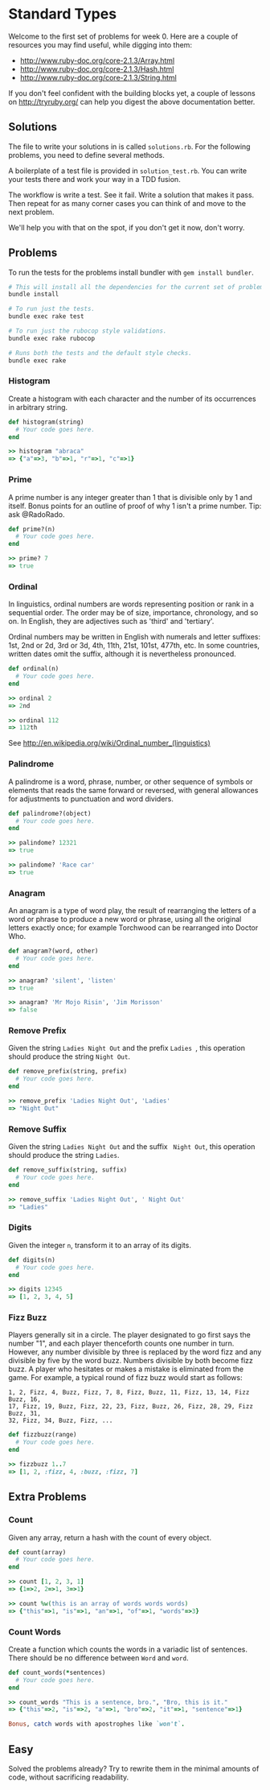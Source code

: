 # Standard Types

Welcome to the first set of problems for week 0. Here are a couple of resources
you may find useful, while digging into them:

* http://www.ruby-doc.org/core-2.1.3/Array.html
* http://www.ruby-doc.org/core-2.1.3/Hash.html
* http://www.ruby-doc.org/core-2.1.3/String.html

If you don't feel confident with the building blocks yet, a couple of lessons
on http://tryruby.org/ can help you digest the above documentation better.

## Solutions

The file to write your solutions in is called `solutions.rb`. For the following
problems, you need to define several methods.

A boilerplate of a test file is provided in `solution_test.rb`. You can write
your tests there and work your way in a TDD fusion.

The workflow is write a test. See it fail. Write a solution that makes it pass.
Then repeat for as many corner cases you can think of and move to the next
problem.

We'll help you with that on the spot, if you don't get it now, don't worry.

## Problems

To run the tests for the problems install bundler with `gem install bundler`.

```bash
# This will install all the dependencies for the current set of problems.
bundle install

# To run just the tests.
bundle exec rake test

# To run just the rubocop style validations.
bundle exec rake rubocop

# Runs both the tests and the default style checks.
bundle exec rake
```

### Histogram

Create a histogram with each character and the number of its occurrences in
arbitrary string.

```ruby
def histogram(string)
  # Your code goes here.
end

>> histogram "abraca"
=> {"a"=>3, "b"=>1, "r"=>1, "c"=>1}
```

### Prime

A prime number is any integer greater than 1 that is divisible only by 1 and
itself. Bonus points for an outline of proof of why 1 isn't a prime number.
Tip: ask @RadoRado.

```ruby
def prime?(n)
  # Your code goes here.
end

>> prime? 7
=> true
```

### Ordinal

In linguistics, ordinal numbers are words representing position or rank in a
sequential order. The order may be of size, importance, chronology, and so on.
In English, they are adjectives such as 'third' and 'tertiary'.

Ordinal numbers may be written in English with numerals and letter suffixes:
1st, 2nd or 2d, 3rd or 3d, 4th, 11th, 21st, 101st, 477th, etc. In some
countries, written dates omit the suffix, although it is nevertheless
pronounced.

```ruby
def ordinal(n)
  # Your code goes here.
end

>> ordinal 2
=> 2nd

>> ordinal 112
=> 112th
```

See http://en.wikipedia.org/wiki/Ordinal_number_(linguistics)

### Palindrome

A palindrome is a word, phrase, number, or other sequence of symbols or
elements that reads the same forward or reversed, with general allowances for
adjustments to punctuation and word dividers.

```ruby
def palindrome?(object)
  # Your code goes here.
end

>> palindome? 12321
=> true

>> palindome? 'Race car'
=> true
```

### Anagram

An anagram is a type of word play, the result of rearranging the letters of a
word or phrase to produce a new word or phrase, using all the original letters
exactly once; for example Torchwood can be rearranged into Doctor Who.

```ruby
def anagram?(word, other)
  # Your code goes here.
end

>> anagram? 'silent', 'listen'
=> true

>> anagram? 'Mr Mojo Risin', 'Jim Morisson'
=> false
```

### Remove Prefix

Given the string `Ladies Night Out` and the prefix `Ladies `, this operation
should produce the string `Night Out`.


```ruby
def remove_prefix(string, prefix)
  # Your code goes here.
end

>> remove_prefix 'Ladies Night Out', 'Ladies'
=> "Night Out"
```

### Remove Suffix

Given the string `Ladies Night Out` and the suffix ` Night Out`, this operation
should produce the string `Ladies`.


```ruby
def remove_suffix(string, suffix)
  # Your code goes here.
end

>> remove_suffix 'Ladies Night Out', ' Night Out'
=> "Ladies"
```

### Digits

Given the integer `n`, transform it to an array of its digits.

```ruby
def digits(n)
  # Your code goes here.
end

>> digits 12345
=> [1, 2, 3, 4, 5]
```

### Fizz Buzz


Players generally sit in a circle. The player designated to go first says the
number "1", and each player thenceforth counts one number in turn. However, any
number divisible by three is replaced by the word fizz and any divisible by
five by the word buzz. Numbers divisible by both become fizz buzz. A player who
hesitates or makes a mistake is eliminated from the game. For example, a
typical round of fizz buzz would start as follows:

```
1, 2, Fizz, 4, Buzz, Fizz, 7, 8, Fizz, Buzz, 11, Fizz, 13, 14, Fizz Buzz, 16,
17, Fizz, 19, Buzz, Fizz, 22, 23, Fizz, Buzz, 26, Fizz, 28, 29, Fizz Buzz, 31,
32, Fizz, 34, Buzz, Fizz, ...
```

```ruby
def fizzbuzz(range)
  # Your code goes here.
end

>> fizzbuzz 1..7
=> [1, 2, :fizz, 4, :buzz, :fizz, 7]
```

## Extra Problems

### Count

Given any array, return a hash with the count of every object.

```ruby
def count(array)
  # Your code goes here.
end

>> count [1, 2, 3, 1]
=> {1=>2, 2=>1, 3=>1}

>> count %w(this is an array of words words words)
=> {"this"=>1, "is"=>1, "an"=>1, "of"=>1, "words"=>3}
```

### Count Words

Create a function which counts the words in a variadic list of sentences. There
should be no difference between `Word` and `word`.

```ruby
def count_words(*sentences)
  # Your code goes here.
end

>> count_words "This is a sentence, bro.", "Bro, this is it."
=> {"this"=>2, "is"=>2, "a"=>1, "bro"=>2, "it"=>1, "sentence"=>1}

Bonus, catch words with apostrophes like `won't`.
```

## Easy

Solved the problems already? Try to rewrite them in the minimal amounts of
code, without sacrificing readability.
